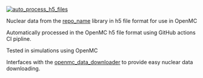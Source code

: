 [![auto_process_h5_files](https://github.com/openmc-data-storage/[repo_name]/actions/workflows/process_nuclear_data.yml/badge.svg)](https://github.com/openmc-data-storage/[repo_name]/actions/workflows/process_nuclear_data.yml)


Nuclear data from the [repo_name] library in h5 file format for use in OpenMC

Automatically processed in the OpenMC h5 file format using GitHub actions CI
pipline.

Tested in simulations using OpenMC

Interfaces with the [openmc_data_downloader](https://github.com/openmc-data-storage/openmc_data_downloader) to provide easy nuclear data downloading.


[repo_name]: FENDL-3.1d
